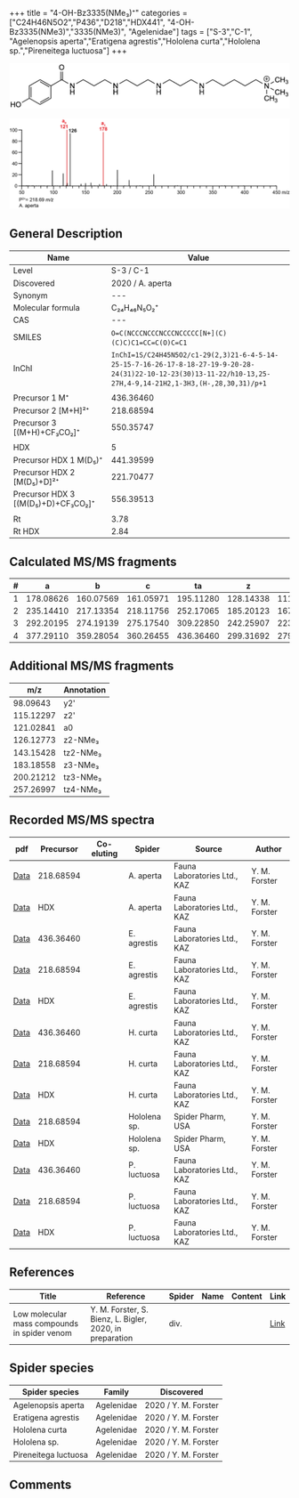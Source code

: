 +++
title = "4-OH-Bz3335(NMe₃)⁺"
categories = ["C24H46N5O2","P436","D218","HDX441",
"4-OH-Bz3335(NMe3)","3335(NMe3)",
"Agelenidae"]
tags = ["S-3","C-1",
"Agelenopsis aperta","Eratigena agrestis","Hololena curta","Hololena sp.","Pireneitega luctuosa"]
+++

![](/img/4-OH-Bz3335(NMe3).png)

![](/img_MSMS/436_4-OH-Bz3335(NMe3)_Aa_2.png?classes=border)

## General Description

| Name                        | Value            |
|-----------------------------|------------------|
| Level                       | S-3 / C-1        |
| Discovered                  | 2020 / A. aperta |
| Synonym                     | ---              |
| Molecular formula           | C₂₄H₄₆N₅O₂⁺      |
| CAS                         | ---              |
| SMILES | `O=C(NCCCNCCCNCCCNCCCCC[N+](C)(C)C)C1=CC=C(O)C=C1`  |
| InChI  | `InChI=1S/C24H45N5O2/c1-29(2,3)21-6-4-5-14-25-15-7-16-26-17-8-18-27-19-9-20-28-24(31)22-10-12-23(30)13-11-22/h10-13,25-27H,4-9,14-21H2,1-3H3,(H-,28,30,31)/p+1`  |
|                             |                  |
| Precursor 1  M⁺             | 436.36460        |
| Precursor 2 [M+H]²⁺         | 218.68594        |
| Precursor 3 [(M+H)+CF₃CO₂]⁺                | 550.35747                 |
|                             |                  |
| HDX                         | 5                |
| Precursor HDX 1  M(D₅)⁺      | 441.39599        |
| Precursor HDX 2 [M(D₅)+D]²⁺  | 221.70477        |
| Precursor HDX 3 [(M(D₅)+D)+CF₃CO₂]⁺            | 556.39513                 |
|                             |                  |
| Rt                          | 3.78             |
| Rt HDX                      | 2.84             |

## Calculated MS/MS fragments

| # | a         | b         | c         | ta        | z         | y         | tz        |
|---|-----------|-----------|-----------|-----------|-----------|-----------|-----------|
| 1 | 178.08626 | 160.07569 | 161.05971 | 195.11280 | 128.14338 | 111.11683 | 146.17775 |
| 2 | 235.14410 | 217.13354 | 218.11756 | 252.17065 | 185.20123 | 167.16685 | 203.23560 |
| 3 | 292.20195 | 274.19139 | 275.17540 | 309.22850 | 242.25907 | 223.21688 | 260.29345 |
| 4 | 377.29110 | 359.28054 | 360.26455 | 436.36460 | 299.31692 | 279.26690 | 317.35130 |

## Additional MS/MS fragments

| m/z       | Annotation |
|-----------|------------|
| 98.09643  | y2'        |
| 115.12297 | z2'        |
| 121.02841 | a0         |
| 126.12773 | z2-NMe₃    |
| 143.15428 | tz2-NMe₃   |
| 183.18558 | z3-NMe₃    |
| 200.21212 | tz3-NMe₃   |
| 257.26997 | tz4-NMe₃   |

## Recorded MS/MS spectra

| pdf                                                    | Precursor | Co-eluting | Spider    | Source                       | Author        |
|--------------------------------------------------------|-----------|------------|-----------|------------------------------|---------------|
| [Data](/pdf/A-aperta/436_4-OH-Bz3335(NMe3)_Aa_2.pdf)   | 218.68594 |            | A. aperta | Fauna Laboratories Ltd., KAZ | Y. M. Forster |
| [Data](/pdf/A-aperta/436_4-OH-Bz3335(NMe3)_Aa_HDX.pdf) | HDX       |            | A. aperta | Fauna Laboratories Ltd., KAZ | Y. M. Forster |
| [Data](/pdf/E-agrestis/436_4-OH-Bz3335(NMe3)_Ea.pdf) | 436.36460 |            | E. agrestis | Fauna Laboratories Ltd., KAZ | Y. M. Forster |
| [Data](/pdf/E-agrestis/436_4-OH-Bz3335(NMe3)_Ea_2.pdf) | 218.68594 |            | E. agrestis | Fauna Laboratories Ltd., KAZ | Y. M. Forster |
| [Data](/pdf/E-agrestis/436_4-OH-Bz3335(NMe3)_Ea_HDX.pdf) | HDX |            | E. agrestis | Fauna Laboratories Ltd., KAZ | Y. M. Forster |
| [Data](/pdf/H-curta/436_4-OH-Bz3335(NMe3)_Hc.pdf) | 436.36460 |           | H. curta | Fauna Laboratories Ltd., KAZ | Y. M. Forster |
| [Data](/pdf/H-curta/436_4-OH-Bz3335(NMe3)_Hc_2.pdf) | 218.68594 |           | H. curta | Fauna Laboratories Ltd., KAZ | Y. M. Forster |
| [Data](/pdf/H-curta/436_4-OH-Bz3335(NMe3)_Hc_HDX.pdf) | HDX |           | H. curta | Fauna Laboratories Ltd., KAZ | Y. M. Forster |
| [Data](/pdf/Hololena-sp/436_4-OH-Bz3335(NMe3)_Ho-sp_2.pdf) | 218.68594 |           | Hololena sp. | Spider Pharm, USA | Y. M. Forster |
| [Data](/pdf/Hololena-sp/436_4-OH-Bz3335(NMe3)_Ho-sp_HDX.pdf) | HDX |           | Hololena sp. | Spider Pharm, USA | Y. M. Forster |
| [Data](/pdf/P-luctuosa/436_4-OH-Bz3335(NMe3)_Pl.pdf) | 436.36460 |           | P. luctuosa | Fauna Laboratories Ltd., KAZ | Y. M. Forster |
| [Data](/pdf/P-luctuosa/436_4-OH-Bz3335(NMe3)_Pl_2.pdf) | 218.68594 |           | P. luctuosa | Fauna Laboratories Ltd., KAZ | Y. M. Forster |
| [Data](/pdf/P-luctuosa/436_4-OH-Bz3335(NMe3)_Pl_HDX.pdf) | HDX |           | P. luctuosa | Fauna Laboratories Ltd., KAZ | Y. M. Forster |

## References

| Title     | Reference   | Spider    | Name   | Content  | Link |
|-----------|-------------|-----------|--------|----------|-----|
| Low molecular mass compounds in spider venom      | Y. M. Forster, S. Bienz, L. Bigler, 2020, in preparation          | div.       |   |   | [Link](unknown) |

## Spider species

| Spider species     | Family     | Discovered           |
|--------------------|------------|----------------------|
| Agelenopsis aperta | Agelenidae | 2020 / Y. M. Forster |
| Eratigena agrestis | Agelenidae | 2020 / Y. M. Forster |
| Hololena curta | Agelenidae | 2020 / Y. M. Forster |
| Hololena sp. | Agelenidae | 2020 / Y. M. Forster |
| Pireneitega luctuosa | Agelenidae | 2020 / Y. M. Forster |

## Comments